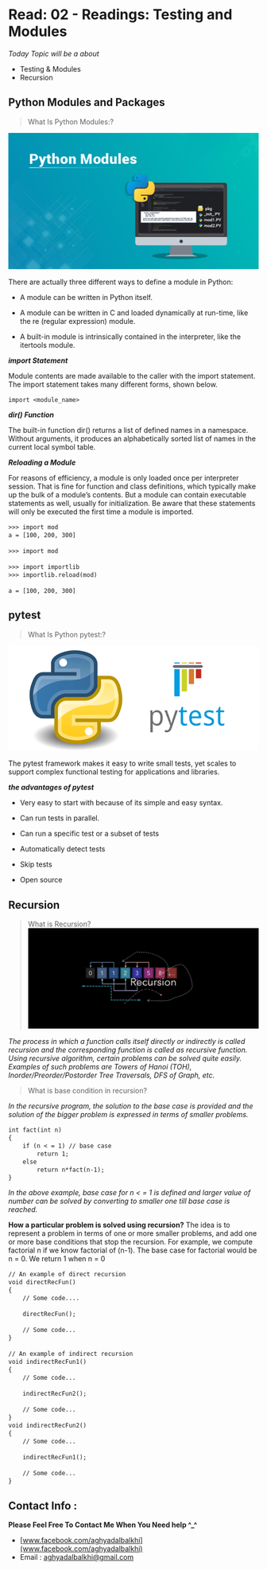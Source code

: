 # Read: 02 - Readings: Testing and Modules

*Today Topic will be a about*
- Testing & Modules
- Recursion

## Python Modules and Packages

> What Is Python Modules:?

![PythonMoudels](images/PythonMoudels.png)


There are actually three different ways to define a module in Python:
  
  * A module can be written in Python itself.
  
  * A module can be written in C and loaded dynamically at run-time, like the re (regular expression)        module.
  
  * A built-in module is intrinsically contained in the interpreter, like the itertools module.
  
  ***import Statement***

 Module contents are made available to the caller with the import statement. The import statement takes        many different forms, shown below.

 ```
 import <module_name>
 ```
 ***dir() Function***

  The built-in function dir() returns a list of defined names in a namespace. Without arguments, it produces an alphabetically sorted list of names in the current local symbol table.

  

***Reloading a Module***

  For reasons of efficiency, a module is only loaded once per interpreter session. That is fine for function and class definitions, which typically make up the bulk of a module’s contents. But a module can contain executable statements as well, usually for initialization. Be aware that these statements will only be executed the first time a module is imported.
  ```
  >>> import mod
  a = [100, 200, 300]

  >>> import mod

  >>> import importlib
  >>> importlib.reload(mod)

  a = [100, 200, 300]
  ```

  ## pytest

> What Is Python pytest:?

![PythonTest](images/ls1nn7bpt6xfxtm6vbam.png)

The pytest framework makes it easy to write small tests, yet scales to support complex functional testing for applications and libraries.

 ***the advantages of pytest***

  * Very easy to start with because of its simple and easy syntax.

  * Can run tests in parallel.

  * Can run a specific test or a subset of tests

  * Automatically detect tests

  * Skip tests

  * Open source

## Recursion

> What is Recursion?
![Recursion](images/Recursion.png)

*The process in which a function calls itself directly or indirectly is called recursion and the corresponding function is called as recursive function. Using recursive algorithm, certain problems can be solved quite easily. Examples of such problems are Towers of Hanoi (TOH), Inorder/Preorder/Postorder Tree Traversals, DFS of Graph, etc.*

> What is base condition in recursion?

*In the recursive program, the solution to the base case is provided and the solution of the bigger problem is expressed in terms of smaller problems.*

```
int fact(int n)
{
    if (n < = 1) // base case
        return 1;
    else    
        return n*fact(n-1);    
}
```
*In the above example, base case for n < = 1 is defined and larger value of number can be solved by converting to smaller one till base case is reached.*

**How a particular problem is solved using recursion?** The idea is to represent a problem in terms of one or more smaller problems, and add one or more base conditions that stop the recursion. For example, we compute factorial n if we know factorial of (n-1). The base case for factorial would be n = 0. We return 1 when n = 0

```
// An example of direct recursion
void directRecFun()
{
    // Some code....

    directRecFun();

    // Some code...
}

// An example of indirect recursion
void indirectRecFun1()
{
    // Some code...

    indirectRecFun2();

    // Some code...
}
void indirectRecFun2()
{
    // Some code...

    indirectRecFun1();

    // Some code...
}

```


## Contact Info : 
**Please Feel Free To Contact Me When You Need help ^_^**
* [www.facebook.com/aghyadalbalkhi](www.facebook.com/aghyadalbalkhi)
* Email : aghyadalbalkhi@gmail.com